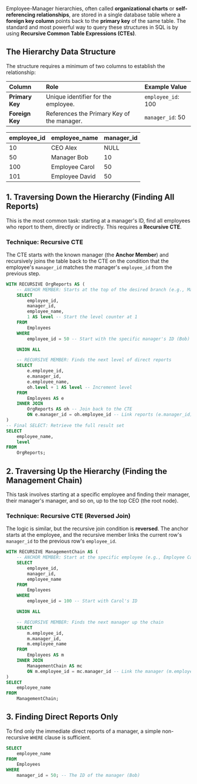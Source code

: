Employee-Manager hierarchies, often called **organizational charts** or **self-referencing relationships**, are stored in a single database table where a **foreign key column** points back to the **primary key** of the same table. The standard and most powerful way to query these structures in SQL is by using **Recursive Common Table Expressions (CTEs)**.

## The Hierarchy Data Structure 

The structure requires a minimum of two columns to establish the relationship:

| Column | Role | Example Value |
| :--- | :--- | :--- |
| **Primary Key** | Unique identifier for the employee. | `employee_id`: 100 |
| **Foreign Key** | References the $\text{Primary Key}$ of the manager. | `manager_id`: 50 |

| employee\_id | employee\_name | manager\_id |
| :--- | :--- | :--- |
| 10 | CEO Alex | NULL |
| 50 | Manager Bob | 10 |
| 100 | Employee Carol | 50 |
| 101 | Employee David | 50 |

## 1\. Traversing Down the Hierarchy (Finding All Reports)

This is the most common task: starting at a manager's ID, find all employees who report to them, directly or indirectly. This requires a **Recursive CTE**.

### Technique: Recursive CTE

The CTE starts with the known manager (the **Anchor Member**) and recursively joins the table back to the CTE on the condition that the employee's `manager_id` matches the manager's `employee_id` from the previous step.

```sql
WITH RECURSIVE OrgReports AS (
    -- ANCHOR MEMBER: Starts at the top of the desired branch (e.g., Manager Bob, ID 50)
    SELECT
        employee_id,
        manager_id,
        employee_name,
        1 AS level -- Start the level counter at 1
    FROM
        Employees
    WHERE
        employee_id = 50 -- Start with the specific manager's ID (Bob)

    UNION ALL

    -- RECURSIVE MEMBER: Finds the next level of direct reports
    SELECT
        e.employee_id,
        e.manager_id,
        e.employee_name,
        oh.level + 1 AS level -- Increment level
    FROM
        Employees AS e
    INNER JOIN
        OrgReports AS oh -- Join back to the CTE
        ON e.manager_id = oh.employee_id -- Link reports (e.manager_id) to the current level's employee (oh.employee_id)
)
-- Final SELECT: Retrieve the full result set
SELECT
    employee_name,
    level
FROM
    OrgReports;
```

## 2\. Traversing Up the Hierarchy (Finding the Management Chain)

This task involves starting at a specific employee and finding their manager, their manager's manager, and so on, up to the top CEO (the root node).

### Technique: Recursive CTE (Reversed Join)

The logic is similar, but the recursive join condition is **reversed**. The anchor starts at the employee, and the recursive member links the current row's `manager_id` to the previous row's `employee_id`.

```sql
WITH RECURSIVE ManagementChain AS (
    -- ANCHOR MEMBER: Start at the specific employee (e.g., Employee Carol, ID 100)
    SELECT
        employee_id,
        manager_id,
        employee_name
    FROM
        Employees
    WHERE
        employee_id = 100 -- Start with Carol's ID

    UNION ALL

    -- RECURSIVE MEMBER: Finds the next manager up the chain
    SELECT
        m.employee_id,
        m.manager_id,
        m.employee_name
    FROM
        Employees AS m
    INNER JOIN
        ManagementChain AS mc
        ON m.employee_id = mc.manager_id -- Link the manager (m.employee_id) to the current employee's manager_id (mc.manager_id)
)
SELECT
    employee_name
FROM
    ManagementChain;
```

## 3\. Finding Direct Reports Only

To find only the immediate direct reports of a manager, a simple non-recursive `WHERE` clause is sufficient.

```sql
SELECT
    employee_name
FROM
    Employees
WHERE
    manager_id = 50; -- The ID of the manager (Bob)
```
